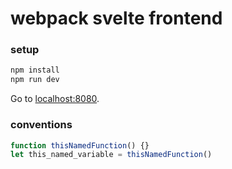 # webpack svelte frontend
### setup
```bash
npm install
npm run dev
```

Go to [localhost:8080](http://localhost:8080).

### conventions
```js
function thisNamedFunction() {}
let this_named_variable = thisNamedFunction()
```
